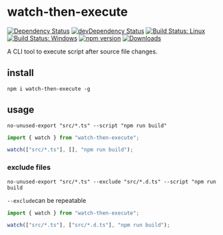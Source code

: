 # watch-then-execute

[![Dependency Status](https://david-dm.org/plantain-00/watch-then-execute.svg)](https://david-dm.org/plantain-00/watch-then-execute)
[![devDependency Status](https://david-dm.org/plantain-00/watch-then-execute/dev-status.svg)](https://david-dm.org/plantain-00/watch-then-execute#info=devDependencies)
[![Build Status: Linux](https://travis-ci.org/plantain-00/watch-then-execute.svg?branch=master)](https://travis-ci.org/plantain-00/watch-then-execute)
[![Build Status: Windows](https://ci.appveyor.com/api/projects/status/github/plantain-00/watch-then-execute?branch=master&svg=true)](https://ci.appveyor.com/project/plantain-00/watch-then-execute/branch/master)
[![npm version](https://badge.fury.io/js/watch-then-execute.svg)](https://badge.fury.io/js/watch-then-execute)
[![Downloads](https://img.shields.io/npm/dm/watch-then-execute.svg)](https://www.npmjs.com/package/watch-then-execute)

A CLI tool to execute script after source file changes.

## install

`npm i watch-then-execute -g`

## usage

`no-unused-export "src/*.ts" --script "npm run build"`

```ts
import { watch } from "watch-then-execute";

watch(["src/*.ts"], [], "npm run build");
```

### exclude files

`no-unused-export "src/*.ts" --exclude "src/*.d.ts" --script "npm run build`

`--exclude`can be repeatable

```ts
import { watch } from "watch-then-execute";

watch(["src/*.ts"], ["src/*.d.ts"], "npm run build");
```
